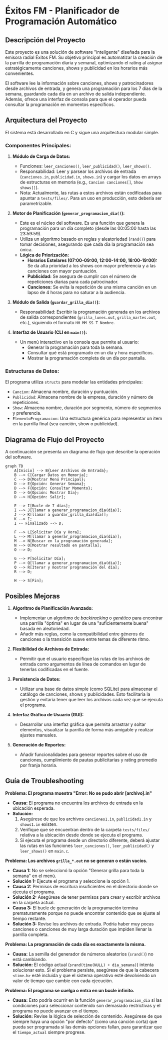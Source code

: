 # Éxitos FM - Planificador de Programación Automático

## Descripción del Proyecto

Este proyecto es una solución de software "inteligente" diseñada para la emisora radial Éxitos FM. Su objetivo principal es automatizar la creación de la parrilla de programación diaria y semanal, optimizando el rating al asignar estratégicamente canciones, shows y publicidad en los horarios más convenientes.

El software lee la información sobre canciones, shows y patrocinadores desde archivos de entrada, y genera una programación para los 7 días de la semana, guardando cada día en un archivo de salida independiente. Además, ofrece una interfaz de consola para que el operador pueda consultar la programación en momentos específicos.

## Arquitectura del Proyecto

El sistema está desarrollado en C y sigue una arquitectura modular simple.

### Componentes Principales:

1.  **Módulo de Carga de Datos:**
    *   Funciones: `leer_canciones()`, `leer_publicidad()`, `leer_shows()`.
    *   Responsabilidad: Leer y parsear los archivos de entrada (`canciones.in`, `publicidad.in`, `shows.in`) y cargar los datos en arrays de estructuras en memoria (e.g., `Cancion canciones[]`, `Show shows[]`).
    *   Nota: Actualmente, las rutas a estos archivos están codificadas para apuntar a `tests/files/`. Para un uso en producción, esto debería ser parametrizable.

2.  **Motor de Planificación (`generar_programacion_dia()`):**
    *   Este es el núcleo del software. Es una función que genera la programación para un día completo (desde las 00:05:00 hasta las 23:59:59).
    *   Utiliza un algoritmo basado en reglas y aleatoriedad (`rand()`) para tomar decisiones, asegurando que cada día la programación sea única.
    *   **Lógica de Priorización:**
        *   **Horarios Estelares (07:00-09:00, 12:00-14:00, 18:00-19:00):** Se da alta prioridad a los shows con mayor preferencia y a las canciones con mayor puntuación.
        *   **Publicidad:** Se asegura de cumplir con el número de repeticiones diarias para cada patrocinador.
        *   **Canciones:** Se evita la repetición de una misma canción en un lapso de 4 horas para no saturar a la audiencia.

3.  **Módulo de Salida (`guardar_grilla_dia()`):**
    *   Responsabilidad: Escribir la programación generada en los archivos de salida correspondientes (`grilla_lunes.out`, `grilla_martes.out`, etc.), siguiendo el formato `HH MM SS T Nombre`.

4.  **Interfaz de Usuario (CLI en `main()`):**
    *   Un menú interactivo en la consola que permite al usuario:
        *   Generar la programación para toda la semana.
        *   Consultar qué está programado en un día y hora específicos.
        *   Mostrar la programación completa de un día por pantalla.

### Estructuras de Datos:

El programa utiliza `structs` para modelar las entidades principales:

*   `Cancion`: Almacena nombre, duración y puntuación.
*   `Publicidad`: Almacena nombre de la empresa, duración y número de repeticiones.
*   `Show`: Almacena nombre, duración por segmento, número de segmentos y preferencia.
*   `ElementoProgramacion`: Una estructura genérica para representar un item en la parrilla final (sea canción, show o publicidad).

## Diagrama de Flujo del Proyecto

A continuación se presenta un diagrama de flujo que describe la operación del software.

```mermaid
graph TD
    A[Inicio] --> B{Leer Archivos de Entrada};
    B --> C[Cargar Datos en Memoria];
    C --> D{Mostrar Menú Principal};
    D --> E{Opción: Generar Semana};
    D --> F{Opción: Consultar Momento};
    D --> G{Opción: Mostrar Día};
    D --> H[Opción: Salir];

    E --> I[Bucle de 7 días];
    I --> J[llamar a generar_programacion_dia(dia)];
    J --> K[llamar a guardar_grilla_dia(dia)];
    K --> I;
    I -- Finalizado --> D;

    F --> L[Solicitar Día y Hora];
    L --> M[llamar a generar_programacion_dia(dia)];
    M --> N[Buscar en la programación generada];
    N --> O[Mostrar resultado en pantalla];
    O --> D;

    G --> P[Solicitar Día];
    P --> Q[llamar a generar_programacion_dia(dia)];
    Q --> R[Iterar y mostrar programación del día];
    R --> D;

    H --> S[Fin];
```

## Posibles Mejoras

1.  **Algoritmo de Planificación Avanzado:**
    *   Implementar un algoritmo de *backtracking* o *genético* para encontrar una parrilla "óptima" en lugar de una "suficientemente buena" basada en aleatoriedad.
    *   Añadir más reglas, como la compatibilidad entre géneros de canciones o la transición suave entre temas de diferente ritmo.

2.  **Flexibilidad de Archivos de Entrada:**
    *   Permitir que el usuario especifique las rutas de los archivos de entrada como argumentos de línea de comandos en lugar de tenerlas codificadas en el fuente.

3.  **Persistencia de Datos:**
    *   Utilizar una base de datos simple (como SQLite) para almacenar el catálogo de canciones, shows y publicidades. Esto facilitaría la gestión y evitaría tener que leer los archivos cada vez que se ejecuta el programa.

4.  **Interfaz Gráfica de Usuario (GUI):**
    *   Desarrollar una interfaz gráfica que permita arrastrar y soltar elementos, visualizar la parrilla de forma más amigable y realizar ajustes manuales.

5.  **Generación de Reportes:**
    *   Añadir funcionalidades para generar reportes sobre el uso de canciones, cumplimiento de pautas publicitarias y rating promedio por franja horaria.

## Guía de Troubleshooting

**Problema: El programa muestra "Error: No se pudo abrir [archivo].in"**

*   **Causa:** El programa no encuentra los archivos de entrada en la ubicación esperada.
*   **Solución:**
    1.  Asegúrese de que los archivos `canciones1.in`, `publicidad1.in` y `shows1.in` existen.
    2.  Verifique que se encuentran dentro de la carpeta `tests/files/` relativa a la ubicación desde donde se ejecuta el programa.
    3.  Si ejecuta el programa desde un directorio diferente, deberá ajustar las rutas en las funciones `leer_canciones()`, `leer_publicidad()` y `leer_shows()` en `main.c`.

**Problema: Los archivos `grilla_*.out` no se generan o están vacíos.**

*   **Causa 1:** No se seleccionó la opción "Generar grilla para toda la semana" en el menú.
*   **Solución 1:** Ejecute el programa y seleccione la opción 1.
*   **Causa 2:** Permisos de escritura insuficientes en el directorio donde se ejecuta el programa.
*   **Solución 2:** Asegúrese de tener permisos para crear y escribir archivos en la carpeta actual.
*   **Causa 3:** El bucle de generación de la programación termina prematuramente porque no puede encontrar contenido que se ajuste al tiempo restante.
*   **Solución 3:** Revise los archivos de entrada. Podría haber muy pocas canciones o canciones de muy larga duración que impiden llenar la parrilla completa.

**Problema: La programación de cada día es exactamente la misma.**

*   **Causa:** La semilla del generador de números aleatorios (`srand()`) no está cambiando.
*   **Solución:** El código actual (`srand(time(NULL) + dia_semana)`) intenta solucionar esto. Si el problema persiste, asegúrese de que la cabecera `<time.h>` esté incluida y que el sistema operativo esté devolviendo un valor de tiempo que cambie con cada ejecución.

**Problema: El programa se cuelga o entra en un bucle infinito.**

*   **Causa:** Esto podría ocurrir en la función `generar_programacion_dia` si las condiciones para seleccionar contenido son demasiado restrictivas y el programa no puede avanzar en el tiempo.
*   **Solución:** Revise la lógica de selección de contenido. Asegúrese de que siempre haya una opción "por defecto" (como una canción corta) que pueda ser programada si las demás opciones fallan, para garantizar que el `tiempo_actual` siempre progrese.
